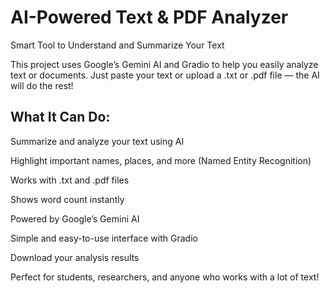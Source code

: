# AI-Powered Text & PDF Analyzer
 Smart Tool to Understand and Summarize Your Text

This project uses Google’s Gemini AI and Gradio to help you easily analyze text or documents. Just paste your text or upload a .txt or .pdf file — the AI will do the rest!

## What It Can Do:
 Summarize and analyze your text using AI

 Highlight important names, places, and more (Named Entity Recognition)

 Works with .txt and .pdf files

 Shows word count instantly

 Powered by Google’s Gemini AI

 Simple and easy-to-use interface with Gradio

 Download your analysis results

Perfect for students, researchers, and anyone who works with a lot of text!

